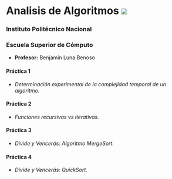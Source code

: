 # Analisis de Algoritmos <a href="https://github.com/CallmeTorre/Analisis_De_Algoritmos/blob/master/LICENSE"> <img src="https://img.shields.io/pypi/l/pipenv.svg"></a>

### Instituto Politécnico Nacional

### Escuela Superior de Cómputo

- **Profesor:** Benjamín Luna Benoso

#### Práctica 1
- *Determinación experimental de la complejidad temporal de un algoritmo.*

#### Práctica 2
- *Funciones recursivas vs iterativas.*

#### Práctica 3
- *Divide y Vencerás: Algoritmo MergeSort.*

#### Práctica 4
- *Divide y Vencerás: QuickSort.*
